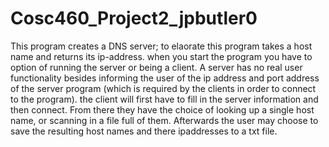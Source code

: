 Cosc460_Project2_jpbutler0
==========================
This program creates a DNS server; to elaorate this program takes a host name and returns its ip-address. when you start the program you have to option of running the server or being a client. A server has no real user functionality besides informing the user of the ip address and port address of the server program (which is required by the clients in order to connect to the program). the client will first have to fill in the server information and then connect. From there they have the choice of looking up a single host name, or scanning in a file full of them. Afterwards the user may choose to save the resulting host names and there ipaddresses to a txt file. 
